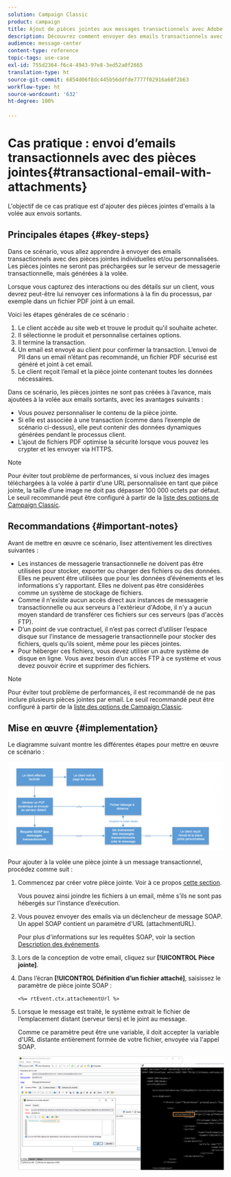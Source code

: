 ```yaml
---
solution: Campaign Classic
product: campaign
title: Ajout de pièces jointes aux messages transactionnels avec Adobe Campaign Classic
description: Découvrez comment envoyer des emails transactionnels avec des pièces jointes individuelles et/ou personnalisées à l’aide d’Adobe Campaign Classic
audience: message-center
content-type: reference
topic-tags: use-case
exl-id: 755d2364-f6c4-4943-97e8-3ed52a0f2665
translation-type: ht
source-git-commit: 6854d06f8dc445b56ddfde7777f02916a60f2b63
workflow-type: ht
source-wordcount: '632'
ht-degree: 100%

---
```


# Cas pratique : envoi d’emails transactionnels avec des pièces jointes{#transactional-email-with-attachments}

L&#39;objectif de ce cas pratique est d&#39;ajouter des pièces jointes d&#39;emails à la volée aux envois sortants.

## Principales étapes {#key-steps}

Dans ce scénario, vous allez apprendre à envoyer des emails transactionnels avec des pièces jointes individuelles et/ou personnalisées. Les pièces jointes ne seront pas préchargées sur le serveur de messagerie transactionnelle, mais générées à la volée.

Lorsque vous capturez des interactions ou des détails sur un client, vous devrez peut-être lui renvoyer ces informations à la fin du processus, par exemple dans un fichier PDF joint à un email.

Voici les étapes générales de ce scénario :

1. Le client accède au site web et trouve le produit qu&#39;il souhaite acheter.
1. Il sélectionne le produit et personnalise certaines options.
1. Il termine la transaction.
1. Un email est envoyé au client pour confirmer la transaction. L’envoi de PII dans un email n’étant pas recommandé, un fichier PDF sécurisé est généré et joint à cet email.
1. Le client reçoit l’email et la pièce jointe contenant toutes les données nécessaires.

Dans ce scénario, les pièces jointes ne sont pas créées à l’avance, mais ajoutées à la volée aux emails sortants, avec les avantages suivants :

* Vous pouvez personnaliser le contenu de la pièce jointe.
* Si elle est associée à une transaction (comme dans l’exemple de scénario ci-dessus), elle peut contenir des données dynamiques générées pendant le processus client.
* L’ajout de fichiers PDF optimise la sécurité lorsque vous pouvez les crypter et les envoyer via HTTPS.

>[!NOTE]
>
>Pour éviter tout problème de performances, si vous incluez des images téléchargées à la volée à partir d’une URL personnalisée en tant que pièce jointe, la taille d’une image ne doit pas dépasser 100 000 octets par défaut. Le seuil recommandé peut être configuré à partir de la [liste des options de Campaign Classic](../../installation/using/configuring-campaign-options.md#delivery).

## Recommandations {#important-notes}

Avant de mettre en œuvre ce scénario, lisez attentivement les directives suivantes :

* Les instances de messagerie transactionnelle ne doivent pas être utilisées pour stocker, exporter ou charger des fichiers ou des données. Elles ne peuvent être utilisées que pour les données d’événements et les informations s’y rapportant. Elles ne doivent pas être considérées comme un système de stockage de fichiers.
* Comme il n&#39;existe aucun accès direct aux instances de messagerie transactionnelle ou aux serveurs à l&#39;extérieur d&#39;Adobe, il n&#39;y a aucun moyen standard de transférer ces fichiers sur ces serveurs (pas d&#39;accès FTP).
* D’un point de vue contractuel, il n’est pas correct d’utiliser l’espace disque sur l’instance de messagerie transactionnelle pour stocker des fichiers, quels qu’ils soient, même pour les pièces jointes.
* Pour héberger ces fichiers, vous devez utiliser un autre système de disque en ligne. Vous avez besoin d’un accès FTP à ce système et vous devez pouvoir écrire et supprimer des fichiers.

>[!NOTE]
>
>Pour éviter tout problème de performances, il est recommandé de ne pas inclure plusieurs pièces jointes par email. Le seuil recommandé peut être configuré à partir de la [liste des options de Campaign Classic](../../installation/using/configuring-campaign-options.md#delivery).

## Mise en œuvre {#implementation}

Le diagramme suivant montre les différentes étapes pour mettre en œuvre ce scénario :

![](assets/message-center-uc1.png)

Pour ajouter à la volée une pièce jointe à un message transactionnel, procédez comme suit :

1. Commencez par créer votre pièce jointe. Voir à ce propos [cette section](../../delivery/using/attaching-files.md#attach-a-personalized-file).

   Vous pouvez ainsi joindre les fichiers à un email, même s’ils ne sont pas hébergés sur l’instance d’exécution.

1. Vous pouvez envoyer des emails via un déclencheur de message SOAP. Un appel SOAP contient un paramètre d&#39;URL (attachmentURL).

   Pour plus d&#39;informations sur les requêtes SOAP, voir la section [Description des événements](../../message-center/using/event-description.md).

1. Lors de la conception de votre email, cliquez sur **[!UICONTROL Pièce jointe]**.

1. Dans l’écran **[!UICONTROL Définition d’un fichier attaché]**, saisissez le paramètre de pièce jointe SOAP :

   ```
   <%= rtEvent.ctx.attachementUrl %>
   ```

1. Lorsque le message est traité, le système extrait le fichier de l’emplacement distant (serveur tiers) et le joint au message.

   Comme ce paramètre peut être une variable, il doit accepter la variable d&#39;URL distante entièrement formée de votre fichier, envoyée via l&#39;appel SOAP.

   ![](assets/message-center-uc2.png)
